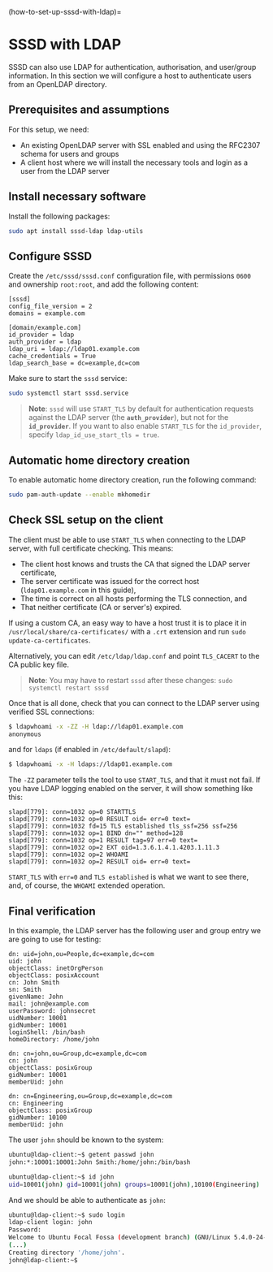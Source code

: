 (how-to-set-up-sssd-with-ldap)=
# SSSD with LDAP

SSSD can also use LDAP for authentication, authorisation, and user/group information. In this section we will configure a host to authenticate users from an OpenLDAP directory.

## Prerequisites and assumptions

For this setup, we need:

  - An existing OpenLDAP server with SSL enabled and using the RFC2307 schema for users and groups
  - A client host where we will install the necessary tools and login as a user from the LDAP server

## Install necessary software

Install the following packages:

```bash
sudo apt install sssd-ldap ldap-utils
```

## Configure SSSD

Create the `/etc/sssd/sssd.conf` configuration file, with permissions `0600` and ownership `root:root`, and add the following content:

```text
[sssd]
config_file_version = 2
domains = example.com

[domain/example.com]
id_provider = ldap
auth_provider = ldap
ldap_uri = ldap://ldap01.example.com
cache_credentials = True
ldap_search_base = dc=example,dc=com
```

Make sure to start the `sssd` service:

```bash
sudo systemctl start sssd.service
```

> **Note**:
> `sssd` will use `START_TLS` by default for authentication requests against the LDAP server (the **`auth_provider`**), but not for the **`id_provider`**. If you want to also enable `START_TLS` for the `id_provider`, specify `ldap_id_use_start_tls = true`.

## Automatic home directory creation

To enable automatic home directory creation, run the following command:

```bash
sudo pam-auth-update --enable mkhomedir
```

## Check SSL setup on the client

The client must be able to use `START_TLS` when connecting to the LDAP server, with full certificate checking. This means:

- The client host knows and trusts the CA that signed the LDAP server certificate,
- The server certificate was issued for the correct host (`ldap01.example.com` in this guide),
- The time is correct on all hosts performing the TLS connection, and
- That neither certificate (CA or server's) expired.

If using a custom CA, an easy way to have a host trust it is to place it in `/usr/local/share/ca-certificates/` with a `.crt` extension and run `sudo update-ca-certificates`.

Alternatively, you can edit `/etc/ldap/ldap.conf` and point `TLS_CACERT` to the CA public key file.

> **Note**:
> You may have to restart `sssd` after these changes: `sudo systemctl restart sssd`

Once that is all done, check that you can connect to the LDAP server using verified SSL connections:

```bash
$ ldapwhoami -x -ZZ -H ldap://ldap01.example.com
anonymous
```

and for `ldaps` (if enabled in `/etc/default/slapd`):

```bash
$ ldapwhoami -x -H ldaps://ldap01.example.com
```

The `-ZZ` parameter tells the tool to use `START_TLS`, and that it must not fail. If you have LDAP logging enabled on the server, it will show something like this:

```
slapd[779]: conn=1032 op=0 STARTTLS
slapd[779]: conn=1032 op=0 RESULT oid= err=0 text=
slapd[779]: conn=1032 fd=15 TLS established tls_ssf=256 ssf=256
slapd[779]: conn=1032 op=1 BIND dn="" method=128
slapd[779]: conn=1032 op=1 RESULT tag=97 err=0 text=
slapd[779]: conn=1032 op=2 EXT oid=1.3.6.1.4.1.4203.1.11.3
slapd[779]: conn=1032 op=2 WHOAMI
slapd[779]: conn=1032 op=2 RESULT oid= err=0 text=
```

`START_TLS` with `err=0` and `TLS established` is what we want to see there, and, of course, the `WHOAMI` extended operation.

## Final verification

In this example, the LDAP server has the following user and group entry we are going to use for testing:

```
dn: uid=john,ou=People,dc=example,dc=com
uid: john
objectClass: inetOrgPerson
objectClass: posixAccount
cn: John Smith
sn: Smith
givenName: John
mail: john@example.com
userPassword: johnsecret
uidNumber: 10001
gidNumber: 10001
loginShell: /bin/bash
homeDirectory: /home/john

dn: cn=john,ou=Group,dc=example,dc=com
cn: john
objectClass: posixGroup
gidNumber: 10001
memberUid: john

dn: cn=Engineering,ou=Group,dc=example,dc=com
cn: Engineering
objectClass: posixGroup
gidNumber: 10100
memberUid: john
```

The user `john` should be known to the system:

```bash
ubuntu@ldap-client:~$ getent passwd john
john:*:10001:10001:John Smith:/home/john:/bin/bash

ubuntu@ldap-client:~$ id john
uid=10001(john) gid=10001(john) groups=10001(john),10100(Engineering)
```

And we should be able to authenticate as `john`:

```bash
ubuntu@ldap-client:~$ sudo login
ldap-client login: john
Password:
Welcome to Ubuntu Focal Fossa (development branch) (GNU/Linux 5.4.0-24-generic x86_64)
(...)
Creating directory '/home/john'.
john@ldap-client:~$
```
